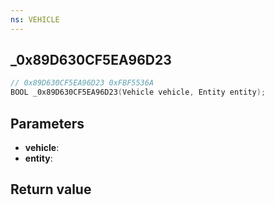 ```yaml
---
ns: VEHICLE
---
```

## _0x89D630CF5EA96D23

```c
// 0x89D630CF5EA96D23 0xFBF5536A
BOOL _0x89D630CF5EA96D23(Vehicle vehicle, Entity entity);
```


## Parameters
* **vehicle**: 
* **entity**: 

## Return value
